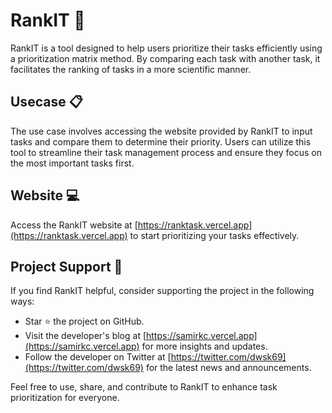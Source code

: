 # RankIT 🚀

RankIT is a tool designed to help users prioritize their tasks efficiently using a prioritization matrix method. By comparing each task with another task, it facilitates the ranking of tasks in a more scientific manner.

## Usecase 📋

The use case involves accessing the website provided by RankIT to input tasks and compare them to determine their priority. Users can utilize this tool to streamline their task management process and ensure they focus on the most important tasks first.

## Website 💻

Access the RankIT website at [https://ranktask.vercel.app](https://ranktask.vercel.app) to start prioritizing your tasks effectively.

## Project Support 🌟

If you find RankIT helpful, consider supporting the project in the following ways:

- Star ⭐ the project on GitHub.
- Visit the developer's blog at [https://samirkc.vercel.app](https://samirkc.vercel.app) for more insights and updates.
- Follow the developer on Twitter at [https://twitter.com/dwsk69](https://twitter.com/dwsk69) for the latest news and announcements.

Feel free to use, share, and contribute to RankIT to enhance task prioritization for everyone.

